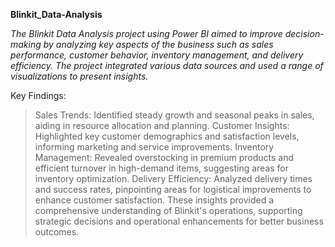 **Blinkit_Data-Analysis**

*The Blinkit Data Analysis project using Power BI aimed to improve decision-making by analyzing key aspects of the business such as sales performance, customer behavior, inventory management, and delivery efficiency. The project integrated various data sources and used a range of visualizations to present insights.*

Key Findings:

> Sales Trends: Identified steady growth and seasonal peaks in sales, aiding in resource allocation and planning.
> Customer Insights: Highlighted key customer demographics and satisfaction levels, informing marketing and service improvements.
> Inventory Management: Revealed overstocking in premium products and efficient turnover in high-demand items, suggesting areas for inventory optimization.
> Delivery Efficiency: Analyzed delivery times and success rates, pinpointing areas for logistical improvements to enhance customer satisfaction.
> These insights provided a comprehensive understanding of Blinkit's operations, supporting strategic decisions and operational enhancements for better business outcomes.
